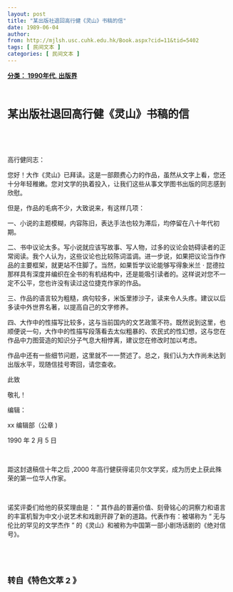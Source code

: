 ```yaml
---
layout: post
title: "某出版社退回高行健《灵山》书稿的信"
date: 1989-06-04
author: 
from: http://mjlsh.usc.cuhk.edu.hk/Book.aspx?cid=11&tid=5402
tags: [ 民间文本 ]
categories: [ 民间文本 ]
---
```


<div style="margin: 15px 10px 10px 0px;">
 <div>
  <span id="ctl00_ContentPlaceHolder1_chapter1_SubjectLabel" style="font-weight:bold;text-decoration:underline;">
   分类： 1990年代, 出版界
  </span>
 </div>
 <p class="p1">
  <b>
   <font size="5">
    <span class="s1">
    </span>
    <br/>
   </font>
  </b>
 </p>
 <p class="p2">
  <span class="s1">
   <b>
    <font size="5">
     某出版社退回高行健《灵山》书稿的信
    </font>
   </b>
  </span>
 </p>
 <p class="p1">
  <span class="s1">
  </span>
  <br/>
 </p>
 <p class="p1">
  <span class="s1">
  </span>
  <br/>
 </p>
 <p class="p2">
  <span class="s1">
   高行健同志：
  </span>
 </p>
 <p class="p2">
  <span class="s1">
   您好！大作《灵山》已拜读。这是一部颇费心力的作品，虽然从文字上看，您还十分年轻稚嫩。您对文学的执着投入，让我们这些从事文学图书出版的同志感到欣慰。
  </span>
 </p>
 <p class="p2">
  <span class="s1">
   但是，作品的毛病不少，大致说来，有这样几项：
  </span>
 </p>
 <p class="p2">
  <span class="s1">
   一、小说的主题模糊，内容陈旧，表达手法也较为滞后，均停留在八十年代初期。
  </span>
 </p>
 <p class="p2">
  <span class="s1">
   二、书中议论太多。写小说就应该写故事、写人物，过多的议论会妨碍读者的正常阅读。我个人认为，这些议论也比较陈词滥调。进一步说，如果把议论当作作品的主要框架，就更站不住脚了。当然，如果哲学议论能够写得象米兰
  </span>
  <span class="s2">
   ·
  </span>
  <span class="s1">
   昆德拉那样具有深度并编织在全书的有机结构中，还是能吸引读者的。这样说对您不一定不公平，您也许没有读过这位捷克作家的作品。
  </span>
 </p>
 <p class="p2">
  <span class="s1">
   三、作品的语言较为粗糙，病句较多，米饭里掺沙子，读来令人头疼。建议以后多读中外世界名著，以提高自己的文字修养。
  </span>
 </p>
 <p class="p2">
  <span class="s1">
   四、大作中的性描写比较多，这与当前国内的文艺政策不符。既然说到这里，也顺便说一句，大作中的性描写段落看去太似粗暴的、农民式的性幻想，这与您在作品中力图营造的知识分子气息大相悖离，建议您在修改时加以考虑。
  </span>
 </p>
 <p class="p2">
  <span class="s1">
   作品中还有一些细节问题，这里就不一一赘述了。总之，我们认为大作尚未达到出版水平，现随信挂号寄回，请您查收。
  </span>
 </p>
 <p class="p2">
  <span class="s1">
   此致
  </span>
 </p>
 <p class="p2">
  <span class="s1">
   敬礼！
  </span>
 </p>
 <p class="p2">
  <span class="s1">
   编辑：
  </span>
 </p>
 <p class="p2">
  <span class="s2">
   xx
  </span>
  <span class="s1">
   编辑部（公章
  </span>
  <span class="s2">
   )
  </span>
 </p>
 <p class="p3">
  <span class="s1">
   1990
  </span>
  <span class="s3">
   年
  </span>
  <span class="s1">
   2
  </span>
  <span class="s3">
   月
  </span>
  <span class="s1">
   5
  </span>
  <span class="s3">
   日
  </span>
 </p>
 <p class="p1">
  <span class="s1">
  </span>
  <br/>
 </p>
 <p class="p2">
  <span class="s1">
   距这封退稿信十年之后
  </span>
  <span class="s2">
   ,2000
  </span>
  <span class="s1">
   年高行健获得诺贝尔文学奖，成为历史上获此殊荣的第一位华人作家。
  </span>
 </p>
 <p class="p1">
  <span class="s1">
  </span>
  <br/>
 </p>
 <p class="p2">
  <span class="s1">
   诺奖评委们给他的获奖理由是：
  </span>
  <span class="s2">
   “
  </span>
  <span class="s1">
   其作品的普遍价值、刻骨铭心的洞察力和语言的丰富机智为中文小说艺术和戏剧开辟了新的道路。代表作有：被堪称为
  </span>
  <span class="s2">
   “
  </span>
  <span class="s1">
   无与伦比的罕见的文学杰作
  </span>
  <span class="s2">
   ”
  </span>
  <span class="s1">
   的《灵山》和被称为中国第一部小剧场话剧的《绝对信号》。
  </span>
 </p>
 <p class="p1">
  <span class="s1">
  </span>
  <br/>
 </p>
 <p class="p1">
  <b>
   <font size="4">
    <span class="s1">
    </span>
    <br/>
   </font>
  </b>
 </p>
 <p class="p2">
  <b>
   <font size="4">
    <span class="s1">
     转自《特色文萃
    </span>
    <span class="s2">
     2
    </span>
    <span class="s1">
     》
    </span>
   </font>
  </b>
 </p>
</div>

